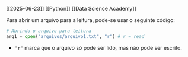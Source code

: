 [[2025-06-23]]
[[Python]]
[[Data Science Academy]]

Para abrir um arquivo para a leitura, pode-se usar o seguinte código:
```python
# Abrindo o arquivo para leitura
arq1 = open("arquivos/arquivo1.txt", "r") # r = read
```
- `"r"` marca que o arquivo só pode ser lido, mas não pode ser escrito.